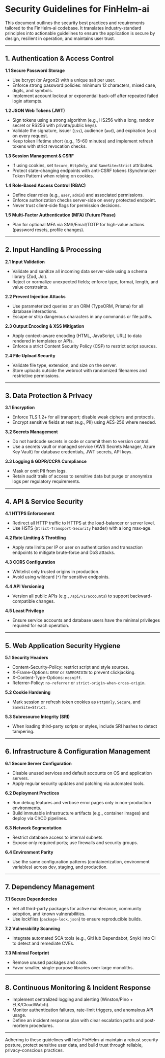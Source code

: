 # Security Guidelines for FinHelm-ai

This document outlines the security best practices and requirements tailored to the FinHelm-ai codebase. It translates industry-standard principles into actionable guidelines to ensure the application is secure by design, resilient in operation, and maintains user trust.

---

## 1. Authentication & Access Control

**1.1 Secure Password Storage**
- Use bcrypt (or Argon2) with a unique salt per user.  
- Enforce strong password policies: minimum 12 characters, mixed case, digits, and symbols.  
- Implement account lockout or exponential back-off after repeated failed login attempts.

**1.2 JSON Web Tokens (JWT)**
- Sign tokens using a strong algorithm (e.g., HS256 with a long, random secret or RS256 with private/public keys).  
- Validate the signature, issuer (`iss`), audience (`aud`), and expiration (`exp`) on every request.  
- Keep token lifetime short (e.g., 15–60 minutes) and implement refresh tokens with strict revocation checks.

**1.3 Session Management & CSRF**
- If using cookies, set `Secure`, `HttpOnly`, and `SameSite=Strict` attributes.  
- Protect state-changing endpoints with anti-CSRF tokens (Synchronizer Token Pattern) when relying on cookies.

**1.4 Role-Based Access Control (RBAC)**
- Define clear roles (e.g., `user`, `admin`) and associated permissions.  
- Enforce authorization checks server-side on every protected endpoint.  
- Never trust client-side flags for permission decisions.

**1.5 Multi-Factor Authentication (MFA) (Future Phase)**
- Plan for optional MFA via SMS/Email/TOTP for high-value actions (password resets, profile changes).

---

## 2. Input Handling & Processing

**2.1 Input Validation**
- Validate and sanitize all incoming data server-side using a schema library (Zod, Joi).  
- Reject or normalize unexpected fields; enforce type, format, length, and value constraints.

**2.2 Prevent Injection Attacks**
- Use parameterized queries or an ORM (TypeORM, Prisma) for all database interactions.  
- Escape or strip dangerous characters in any commands or file paths.

**2.3 Output Encoding & XSS Mitigation**
- Apply context-aware encoding (HTML, JavaScript, URL) to data rendered in templates or APIs.  
- Enforce a strict Content Security Policy (CSP) to restrict script sources.

**2.4 File Upload Security**
- Validate file type, extension, and size on the server.  
- Store uploads outside the webroot with randomized filenames and restrictive permissions.

---

## 3. Data Protection & Privacy

**3.1 Encryption**
- Enforce TLS 1.2+ for all transport; disable weak ciphers and protocols.  
- Encrypt sensitive fields at rest (e.g., PII) using AES-256 where needed.

**3.2 Secrets Management**
- Do not hardcode secrets in code or commit them to version control.  
- Use a secrets vault or managed service (AWS Secrets Manager, Azure Key Vault) for database credentials, JWT secrets, API keys.

**3.3 Logging & GDPR/CCPA Compliance**
- Mask or omit PII from logs.  
- Retain audit trails of access to sensitive data but purge or anonymize logs per regulatory requirements.

---

## 4. API & Service Security

**4.1 HTTPS Enforcement**
- Redirect all HTTP traffic to HTTPS at the load-balancer or server level.  
- Use HSTS (`Strict-Transport-Security` header) with a long max-age.

**4.2 Rate Limiting & Throttling**
- Apply rate limits per IP or user on authentication and transaction endpoints to mitigate brute-force and DoS attacks.

**4.3 CORS Configuration**
- Whitelist only trusted origins in production.  
- Avoid using wildcard (`*`) for sensitive endpoints.

**4.4 API Versioning**
- Version all public APIs (e.g., `/api/v1/accounts`) to support backward-compatible changes.

**4.5 Least Privilege**
- Ensure service accounts and database users have the minimal privileges required for each operation.

---

## 5. Web Application Security Hygiene

**5.1 Security Headers**
- Content-Security-Policy: restrict script and style sources.  
- X-Frame-Options: `DENY` or `SAMEORIGIN` to prevent clickjacking.  
- X-Content-Type-Options: `nosniff`.  
- Referrer-Policy: `no-referrer` or `strict-origin-when-cross-origin`.

**5.2 Cookie Hardening**
- Mark session or refresh token cookies as `HttpOnly`, `Secure`, and `SameSite=Strict`.

**5.3 Subresource Integrity (SRI)**
- When loading third-party scripts or styles, include SRI hashes to detect tampering.

---

## 6. Infrastructure & Configuration Management

**6.1 Secure Server Configuration**
- Disable unused services and default accounts on OS and application servers.  
- Apply regular security updates and patching via automated tools.

**6.2 Deployment Practices**
- Run debug features and verbose error pages only in non-production environments.  
- Build immutable infrastructure artifacts (e.g., container images) and deploy via CI/CD pipelines.

**6.3 Network Segmentation**
- Restrict database access to internal subnets.  
- Expose only required ports; use firewalls and security groups.

**6.4 Environment Parity**
- Use the same configuration patterns (containerization, environment variables) across dev, staging, and production.

---

## 7. Dependency Management

**7.1 Secure Dependencies**
- Vet all third-party packages for active maintenance, community adoption, and known vulnerabilities.  
- Use lockfiles (`package-lock.json`) to ensure reproducible builds.

**7.2 Vulnerability Scanning**
- Integrate automated SCA tools (e.g., GitHub Dependabot, Snyk) into CI to detect and remediate CVEs.

**7.3 Minimal Footprint**
- Remove unused packages and code.  
- Favor smaller, single-purpose libraries over large monoliths.

---

## 8. Continuous Monitoring & Incident Response

- Implement centralized logging and alerting (Winston/Pino + ELK/CloudWatch).  
- Monitor authentication failures, rate-limit triggers, and anomalous API usage.  
- Define an incident response plan with clear escalation paths and post-mortem procedures.

---

Adhering to these guidelines will help FinHelm-ai maintain a robust security posture, protect sensitive user data, and build trust through reliable, privacy-conscious practices.